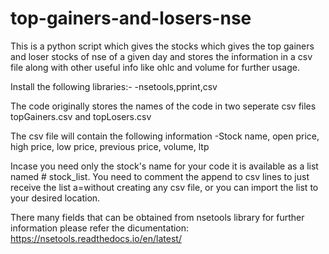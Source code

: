 # top-gainers-and-losers-nse
This is a python script which gives the stocks which gives the top gainers and loser stocks of nse of a given day and stores the information in a csv file along with other useful info like ohlc and volume for further usage.

Install the following libraries:-
-nsetools,pprint,csv

The code originally stores the names of the code in two seperate csv files topGainers.csv and topLosers.csv 

The csv file will contain the following information
-Stock name, open price, high price, low price, previous price, volume, ltp


Incase you need only the stock's name for your code it is available as a list named # stock_list.
You need to comment the append to csv lines to just receive the list a=without creating any csv file, or you can import the list to your desired location.

There many fields that can be obtained from nsetools library for further information please refer the dicumentation:
https://nsetools.readthedocs.io/en/latest/
